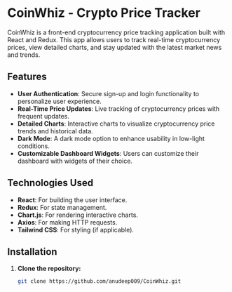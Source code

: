 # CoinWhiz - Crypto Price Tracker

CoinWhiz is a front-end cryptocurrency price tracking application built with React and Redux. This app allows users to track real-time cryptocurrency prices, view detailed charts, and stay updated with the latest market news and trends.

## Features

- **User Authentication**: Secure sign-up and login functionality to personalize user experience.
- **Real-Time Price Updates**: Live tracking of cryptocurrency prices with frequent updates.
- **Detailed Charts**: Interactive charts to visualize cryptocurrency price trends and historical data.
- **Dark Mode**: A dark mode option to enhance usability in low-light conditions.
- **Customizable Dashboard Widgets**: Users can customize their dashboard with widgets of their choice.

## Technologies Used

- **React**: For building the user interface.
- **Redux**: For state management.
- **Chart.js**: For rendering interactive charts.
- **Axios**: For making HTTP requests.
- **Tailwind CSS**: For styling (if applicable).

## Installation

1. **Clone the repository:**

   ```bash
   git clone https://github.com/anudeep009/CoinWhiz.git
